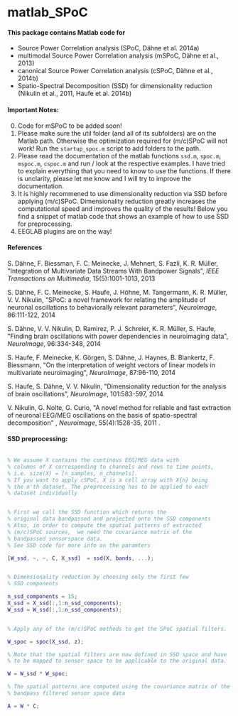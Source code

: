 ﻿matlab_SPoC
===========

#### This package contains Matlab code for 
* Source Power Correlation analysis (SPoC, Dähne et al. 2014a)
* multimodal Source Power Correlation analysis (mSPoC, Dähne et al., 2013)
* canonical Source Power Correlation analysis (cSPoC, Dähne et al., 2014b)
* Spatio-Spectral Decomposition (SSD) for dimensionality reduction (Nikulin et al., 2011, Haufe et al. 2014b)


#### Important Notes:

0. Code for mSPoC to be added soon!
1. Please make sure the util folder (and all of its subfolders) are on the Matlab path. Otherwise the optimization required for (m/c)SPoC will not work! Run the `startup_spoc.m` script to add folders to the path. 
2. Please read the documentation of the matlab functions `ssd.m`, `spoc.m`, `mspoc.m`, `cspoc.m` and run / look at the respective examples. I have tried to explain everything that you need to know to use the functions. If there is unclarity, please let me know and I will try to improve the documentation. 
3. It is highly recommened to use dimensionality reduction via SSD before applying (m/c)SPoC. Dimensionality reduction greatly increases the computational speed and improves the quality of the results!
Below you find a snippet of matlab code that shows an example of how to use SSD for preprocessing.
4. EEGLAB plugins are on the way!


#### References

S. Dähne, F. Biessman, F. C. Meinecke, J. Mehnert, S. Fazli, K. R. Müller, "Integration of Multivariate Data Streams With Bandpower Signals", *IEEE Transactions on Multimedia*, 15(5):1001-1013, 2013

S. Dähne, F. C. Meinecke, S. Haufe, J. Höhne, M. Tangermann, K. R. Müller, V. V. Nikulin, "SPoC: a novel framework for relating the amplitude of neuronal oscillations to behaviorally relevant parameters", *NeuroImage*, 86:111-122, 2014

S. Dähne, V. V. Nikulin, D. Ramirez, P. J. Schreier, K. R. Müller, S. Haufe, "Finding brain oscillations with power dependencies in neuroimaging data", *NeuroImage*, 96:334-348, 2014 


S. Haufe, F. Meinecke, K. Görgen, S. Dähne, J. Haynes, B. Blankertz, F. Biessmann, "On the interpretation of weight vectors of linear models in multivariate neuroimaging", *NeuroImage*, 87:96-110, 2014

S. Haufe, S. Dähne, V. V. Nikulin, "Dimensionality reduction for the analysis of brain oscillations", *NeuroImage*, 101:583-597, 2014 

V. Nikulin, G. Nolte, G. Curio, "A novel method for reliable and fast extraction of neuronal EEG/MEG oscillations on the basis of spatio-spectral decomposition" , *Neuroimage*, 55(4):1528-35, 2011 . 


#### SSD preprocessing:

```matlab

% We assume X contains the continous EEG/MEG data with 
% columns of X corresponding to channels and rows to time points, 
% i.e. size(X) = [n_samples, n_channels]. 
% If you want to apply cSPoC, X is a cell array with X{n} being
% the n'th dataset. The preprocessing has to be applied to each 
% dataset individually


% First we call the SSD function which returns the 
% original data bandpassed and projected onto the SSD components
% Also, in order to compute the spatial patterns of extracted 
% (m/c)SPoC sources,  we need the covariance matrix of the 
% bandpassed sensorspace data.
% See SSD code for more info on the paramters

[W_ssd, ~, ~, C, X_ssd]  = ssd(X, bands, ...); 


% Dimensionality reduction by choosing only the first few 
% SSD components

n_ssd_components = 15; 
X_ssd = X_ssd(:,1:n_ssd_components);
W_ssd = W_ssd(:,1:n_ssd_components);


% Apply any of the (m/c)SPoC methods to get the SPoC spatial filters.

W_spoc = spoc(X_ssd, z);

% Note that the spatial filters are now defined in SSD space and have 
% to be mapped to sensor space to be applicable to the original data.

W = W_ssd * W_spoc;

% The spatial patterns are computed using the covariance matrix of the
% bandpass filtered sensor space data

A = W * C;

```
